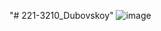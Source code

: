 "# 221-3210_Dubovskoy" 
![image](https://github.com/RomaDub821/221-3210_Dubovskoy/assets/124682782/384624ba-b31a-479f-8180-f3e10c0ce89f)
